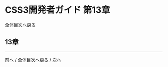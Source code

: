 # CSS3開発者ガイド 第13章
[全体目次へ戻る](index.md)

## 13章

***

[前へ](c12.md) /
[全体目次へ戻る](index.md) /
[次へ](c14.md)
